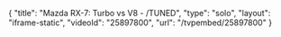 {
    "title": "Mazda  RX-7: Turbo vs V8 - \/TUNED",
    "type": "solo",
    "layout": "iframe-static",
    "videoId": "25897800",
    "url": "\/tvpembed\/25897800"
}